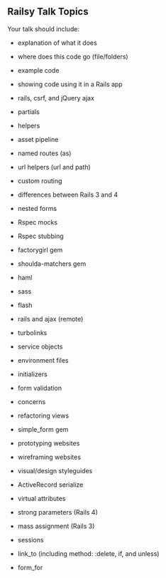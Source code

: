 ## Railsy Talk Topics

Your talk should include:
* explanation of what it does
* where does this code go (file/folders)
* example code
* showing code using it in a Rails app

* rails, csrf, and jQuery ajax
* partials
* helpers
* asset pipeline
* named routes (as)
* url helpers (url and path)
* custom routing
* differences between Rails 3 and 4
* nested forms
* Rspec mocks
* Rspec stubbing
* factorygirl gem
* shoulda-matchers gem
* haml
* sass
* flash
* rails and ajax (remote)
* turbolinks
* service objects
* environment files
* initializers
* form validation
* concerns
* refactoring views
* simple_form gem
* prototyping websites
* wireframing websites
* visual/design styleguides
* ActiveRecord serialize
* virtual attributes
* strong parameters (Rails 4)
* mass assignment (Rails 3)
* sessions
* link_to (including method: :delete, if, and unless)
* form_for


